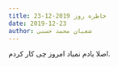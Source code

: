 ```yaml
---
title: خاطره روز 2019-12-23
date: 2019-12-23
author: شعبان محمد حسنی
---
```


اصلا یادم نمیاد امروز چی کار کردم.